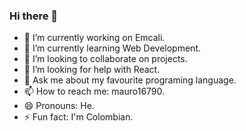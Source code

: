 ### Hi there 👋


- 🔭 I’m currently working on Emcali.
- 🌱 I’m currently learning Web Development.
- 👯 I’m looking to collaborate on projects.
- 🤔 I’m looking for help with React.
- 💬 Ask me about my favourite programing language.
- 📫 How to reach me: mauro16790.
- 😄 Pronouns: He.
- ⚡ Fun fact: I'm Colombian.

